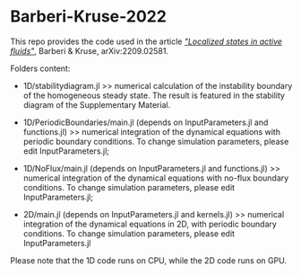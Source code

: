 # Barberi-Kruse-2022
This repo provides the code used in the article [_"Localized states in active fluids"_](https://arxiv.org/abs/2209.02581), Barberi &amp; Kruse, arXiv:2209.02581.

Folders content: 

- 1D/stabilitydiagram.jl >> numerical calculation of the instability boundary of the homogeneous steady state. The result is featured in the stability diagram of the Supplementary Material.

- 1D/PeriodicBoundaries/main.jl (depends on InputParameters.jl and functions.jl) >> numerical integration of the dynamical equations with periodic boundary conditions. To change simulation parameters, please edit InputParameters.jl;

- 1D/NoFlux/main.jl (depends on InputParameters.jl and functions.jl) >> numerical integration of the dynamical equations with no-flux boundary conditions. To change simulation parameters, please edit InputParameters.jl;

- 2D/main.jl (depends on InputParameters.jl and kernels.jl) >> numerical integration of the dynamical equations in 2D, with periodic boundary conditions. To change simulation parameters, please edit InputParameters.jl

Please note that the 1D code runs on CPU, while the 2D code runs on GPU.